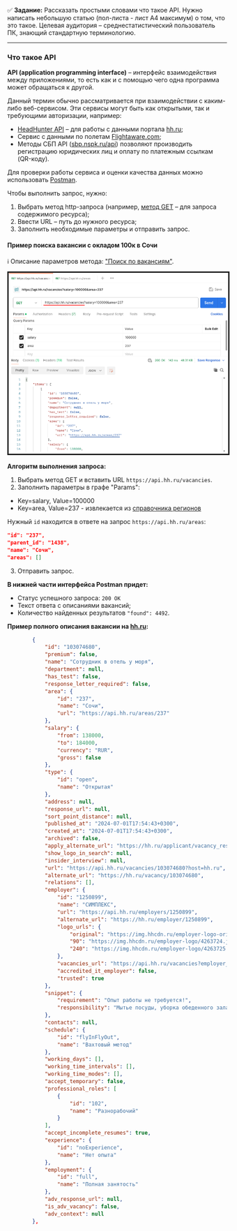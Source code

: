 :white_check_mark: **Задание:** Рассказать простыми словами что такое API. Нужно написать небольшую статью (пол-листа - лист А4 максимум) о том, что это такое. Целевая аудитория – среднестатистический пользователь ПК, знающий стандартную терминологию.

---

### Что такое API
**API (application programming interface)** – интерфейс взаимодействия между приложениями, то есть как и с помощью чего одна программа может обращаться к другой. 

Данный термин обычно рассматривается при взаимодействии с каким-либо веб-сервисом. Эти сервисы могут быть как открытыми, так и требующими авторизации, например: 
- [HeadHunter API](https://dev.hh.ru/) – для работы с данными портала [hh.ru](https://hh.ru/); 
- Сервис с данными по полетам [Flightaware.com](https://www.flightaware.com/commercial/aeroapi/);
- Методы СБП API ([sbp.nspk.ru/api](https://sbp.nspk.ru/api/)) позволяют производить регистрацию юридических лиц и оплату по платежным ссылкам (QR-коду).

Для проверки работы сервиса и оценки качества данных можно использовать [Postman](https://www.postman.com/).

Чтобы выполнить запрос, нужно:
1. Выбрать метод http-запроса (например, [метод GET](https://learning.postman.com/docs/sending-requests/create-requests/request-basics/#select-request-methods) – для запроса содержимого ресурса);
2. Ввести URL – путь до нужного ресурса;
3. Заполнить необходимые параметры и отправить запрос.

#### Пример поиска вакансии с окладом 100к в Сочи
:information_source: Описание параметров метода: ["Поиск по вакансиям"](https://api.hh.ru/openapi/redoc#tag/Poisk-vakansij/operation/get-vacancies).

<kbd>
<img src="/Screens/Postman.png" width="800" border="3">
</kbd>

**Алгоритм выполнения запроса:**
1. Выбрать метод GET и вставить URL `https://api.hh.ru/vacancies`.
2. Заполнить параметры в графе "Params":
- Key=salary, Value=100000
- Key=area, Value=237 - извлекается из [справочника регионов](https://api.hh.ru/openapi/redoc#tag/Obshie-spravochniki/operation/get-areas)

Нужный `id` находится в ответе на запрос `https://api.hh.ru/areas`:
```json
"id": "237",
"parent_id": "1438",
"name": "Сочи",
"areas": []
```
3. Отправить запрос.

**В нижней части интерфейса Postman придет:**
- Статус успешного запроса: `200 OK`
- Текст ответа с описаниями вакансий;
- Количество найденных результатов `"found": 4492`.

**Пример полного описания вакансии на [hh.ru](https://hh.ru/):**
```json
        {
            "id": "103074680",
            "premium": false,
            "name": "Сотрудник в отель у моря",
            "department": null,
            "has_test": false,
            "response_letter_required": false,
            "area": {
                "id": "237",
                "name": "Сочи",
                "url": "https://api.hh.ru/areas/237"
            },
            "salary": {
                "from": 138000,
                "to": 184000,
                "currency": "RUR",
                "gross": false
            },
            "type": {
                "id": "open",
                "name": "Открытая"
            },
            "address": null,
            "response_url": null,
            "sort_point_distance": null,
            "published_at": "2024-07-01T17:54:43+0300",
            "created_at": "2024-07-01T17:54:43+0300",
            "archived": false,
            "apply_alternate_url": "https://hh.ru/applicant/vacancy_response?vacancyId=103074680",
            "show_logo_in_search": null,
            "insider_interview": null,
            "url": "https://api.hh.ru/vacancies/103074680?host=hh.ru",
            "alternate_url": "https://hh.ru/vacancy/103074680",
            "relations": [],
            "employer": {
                "id": "1250899",
                "name": "СИМПЛЕКС",
                "url": "https://api.hh.ru/employers/1250899",
                "alternate_url": "https://hh.ru/employer/1250899",
                "logo_urls": {
                    "original": "https://img.hhcdn.ru/employer-logo-original/955799.jpg",
                    "90": "https://img.hhcdn.ru/employer-logo/4263724.jpeg",
                    "240": "https://img.hhcdn.ru/employer-logo/4263725.jpeg"
                },
                "vacancies_url": "https://api.hh.ru/vacancies?employer_id=1250899",
                "accredited_it_employer": false,
                "trusted": true
            },
            "snippet": {
                "requirement": "Опыт работы не требуется!",
                "responsibility": "Мытье посуды, уборка обеденного зала. Помощь в приготовлении блюд."
            },
            "contacts": null,
            "schedule": {
                "id": "flyInFlyOut",
                "name": "Вахтовый метод"
            },
            "working_days": [],
            "working_time_intervals": [],
            "working_time_modes": [],
            "accept_temporary": false,
            "professional_roles": [
                {
                    "id": "102",
                    "name": "Разнорабочий"
                }
            ],
            "accept_incomplete_resumes": true,
            "experience": {
                "id": "noExperience",
                "name": "Нет опыта"
            },
            "employment": {
                "id": "full",
                "name": "Полная занятость"
            },
            "adv_response_url": null,
            "is_adv_vacancy": false,
            "adv_context": null
        },
```
